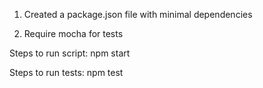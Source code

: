 1. Created a package.json file with minimal dependencies

2. Require mocha for tests

Steps to run script:
npm start

Steps to run tests:
npm test